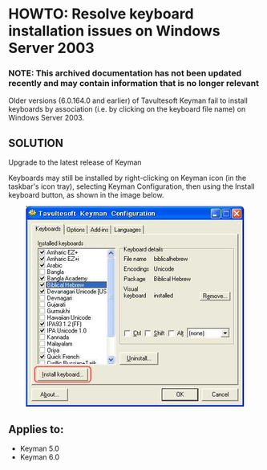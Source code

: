 # HOWTO: Resolve keyboard installation issues on Windows Server 2003

### **NOTE**: This archived documentation has not been updated recently and may contain information that is no longer relevant


<p>
Older versions (6.0.164.0 and earlier) of Tavultesoft Keyman fail to install keyboards by association
(i.e. by clicking on the keyboard file name) on Windows Server 2003.
</p>

<h2>SOLUTION</h2>

<p>Upgrade to the latest release of Keyman</p>

<p>
Keyboards may still be installed by right-clicking on Keyman icon (in the taskbar's
icon tray), selecting Keyman Configuration, then using the Install keyboard button, as shown in the image
below. <br />

<div align=center><img src="assets/kb0010/installkbd.jpg"></div>
</p>

## Applies to:
 * Keyman 5.0
 * Keyman 6.0
